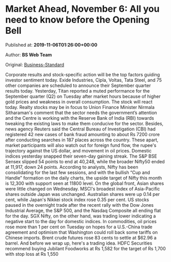 
# Market Ahead, November 6: All you need to know before the Opening Bell

Published at: **2019-11-06T01:26:00+00:00**

Author: **BS Web Team**

Original: [Business-Standard](https://www.business-standard.com/podcast/markets/market-ahead-november-6-all-you-need-to-know-before-the-opening-bell-119110600144_1.html)

Corporate results and stock-specific action will be the top factors guiding investor sentiment today.
Exide Industries, Cipla, Voltas, Tata Steel, and 75 other companies are scheduled to announce their September quarter results today.
Yesterday, Titan reported a muted performance for the September quarter (Q2) on Tuesday after market hours because of higher gold prices and weakness in overall consumption. The stock will react today.
Realty stocks may be in focus to Union Finance Minister Nirmala Sitharaman's comment that the sector needs the government’s attention and the Centre is working with the Reserve Bank of India (RBI) towards tweaking the existing laws to make them conducive for the sector.
Besides, news agency Reuters said the Central Bureau of Investigation (CBI) had registered 42 new cases of bank fraud amounting to about Rs 7200 crore after conducting searches in 187 places across the country.
These apart, market participants will also watch out for foreign fund flow, the rupee's trajectory against the US dollar, and movement in oil prices.
Domestic indices yesterday snapped their seven-day gaining streak. The S&P BSE Sensex slipped 54 points to end at 40,248, while the broader Nifty50 ended at 11,917, down 24 points.
According to analysts, Nifty has been consolidating for the last few sessions, and with the bullish “Cup and Handle” formation on the daily charts, the upside target of Nifty this month is 12,300 with support seen at 11800 level.
On the global front, Asian shares were little changed on Wednesday. MSCI's broadest index of Asia-Pacific shares outside Japan was unchanged. Australian shares were up 0.14 per cent, while Japan's Nikkei stock index rose 0.35 per cent. US stocks paused in the overnight trade after the recent rally with the Dow Jones Industrial Average, the S&P 500, and the Nasdaq Composite all ending flat for the day. SGX Nifty, on the other hand, was trading lower indicating a negative start to the day for domestic indices.
In commodities, oil prices rose more than 1 per cent on Tuesday on hopes for a U.S.-China trade agreement and optimism that Washington could roll back some tariffs on Chinese imports. Brent crude futures rose 83 cents to settle at $62.96 a barrel.
And before we wrap up, here's a trading idea. HDFC Securities recommend buying Jubilant Foodworks at Rs 1,582 for the target of Rs 1,700 with stop loss at Rs 1,550
